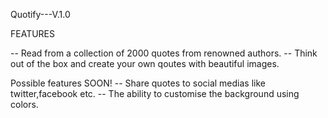 Quotify---V.1.0

FEATURES

-- Read from a collection of 2000 quotes from renowned authors.
-- Think out of the box and create your own qoutes with beautiful images.

Possible features SOON!
-- Share quotes to social medias like twitter,facebook etc.
-- The ability to customise the background using colors.

